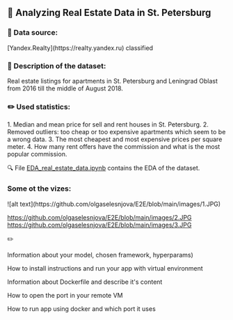  <h2> 🌃 Analyzing Real Estate Data in St. Petersburg </h2>
 <h3> 📙 Data source: </h3>
 [Yandex.Realty](https://realty.yandex.ru) classified

<h3> 📍 Description of the dataset: </h3>
Real estate listings for apartments in St. Petersburg and Leningrad Oblast from 2016 till the middle of August 2018. 

<h3> ✏️ Used statistics: </h3>
1. Median and mean price for sell and rent houses in St. Petersburg.
2. Removed outliers: too cheap or too expensive apartments which seem to be a wrong data. 
3. The most cheapest and most expensive prices per square meter.
4. How many rent offers have the commission and what is the most popular commission.

🔍 File [EDA_real_estate_data.ipynb](https://github.com/olgaselesnjova/E2E/blob/main/EDA_real_estate_data.ipynb) contains the EDA of the dataset.

<h3> Some ot the vizes: </h3>
![alt text](https://github.com/olgaselesnjova/E2E/blob/main/images/1.JPG)

https://github.com/olgaselesnjova/E2E/blob/main/images/2.JPG
https://github.com/olgaselesnjova/E2E/blob/main/images/3.JPG


✏️



	
Information about your model, chosen framework, hyperparams)
	
How to install instructions and run your app with virtual environment
	
Information about Dockerfile and describe it's content
	
How to open the port in your remote VM
	
How to run app using docker and which port it uses
